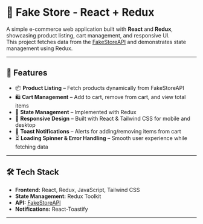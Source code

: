 # 🛒 Fake Store - React + Redux

A simple e-commerce web application built with **React** and **Redux**, showcasing product listing, cart management, and responsive UI.  
This project fetches data from the [FakeStoreAPI](https://fakestoreapi.com/) and demonstrates state management using Redux.

---

## 🚀 Features

- 📦 **Product Listing** – Fetch products dynamically from FakeStoreAPI  
- 🛍️ **Cart Management** – Add to cart, remove from cart, and view total items  
- 🔄 **State Management** – Implemented with Redux  
- 🎨 **Responsive Design** – Built with React & Tailwind CSS for mobile and desktop  
- 🔔 **Toast Notifications** – Alerts for adding/removing items from cart  
- ⏳ **Loading Spinner & Error Handling** – Smooth user experience while fetching data  

---

## 🛠️ Tech Stack

- **Frontend:** React, Redux, JavaScript, Tailwind CSS  
- **State Management:** Redux Toolkit  
- **API:** [FakeStoreAPI](https://fakestoreapi.com/)  
- **Notifications:** React-Toastify  

---
